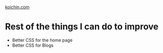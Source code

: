 [koichin.com](https://koichin.com)

# Rest of the things I can do to improve
- Better CSS for the home page
- Better CSS for Blogs
